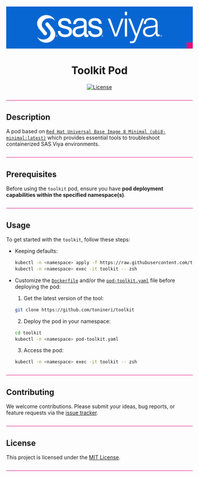 <div align="center">

![SAS Viya](/.assets/sasviya.png)

# **Toolkit Pod**

[![License](https://img.shields.io/badge/license-MIT-blue)](LICENSE.md)

</div>

![divider](/.assets/divider.png)

## Description

A pod based on [`Red Hat Universal Base Image 8 Minimal (ubi8-minimal:latest)`](https://catalog.redhat.com/software/containers/ubi8-minimal/5c64772edd19c77a158ea216) which provides essential tools to troubleshoot containerized SAS Viya environments.

![divider](/.assets/divider.png)

## Prerequisites

Before using the `toolkit` pod, ensure you have **pod deployment capabilities within the specified namespace(s)**.

![divider](/.assets/divider.png)

## Usage

To get started with the `toolkit`, follow these steps:

- Keeping defaults:

    ```bash
    kubectl -n <namespace> apply -f https://raw.githubusercontent.com/tonineri/toolkit/main/pod-toolkit.yaml
    kubectl -n <namespace> exec -it toolkit -- zsh
    ```

- Customize the [`Dockerfile`](Dockerfile) and/or the [`pod-toolkit.yaml`](pod-toolkit.yaml) file before deploying the pod:

    1. Get the latest version of the tool:

    ```bash
    git clone https://github.com/tonineri/toolkit
    ```

    2. Deploy the pod in your namespace:

    ```bash
    cd toolkit
    kubectl -n <namespace> pod-toolkit.yaml
    ```

    3. Access the pod:

    ```bash
    kubectl -n <namespace> exec -it toolkit -- zsh
    ```

![divider](/.assets/divider.png)

## Contributing

We welcome contributions. Please submit your ideas, bug reports, or feature requests via the [issue tracker](https://github.com/tonineri/toolkit/issues).

![divider](/.assets/divider.png)

## License

This project is licensed under the [MIT License](LICENSE.md).

![divider](/.assets/divider.png)


